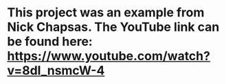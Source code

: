 # This project was an example from Nick Chapsas. The YouTube link can be found here: https://www.youtube.com/watch?v=8dI_nsmcW-4
